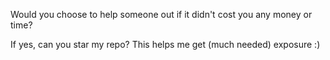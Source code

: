 Would you choose to help someone out if it didn't cost you any money or time?

If yes, can you star my repo? This helps me get (much needed) exposure :)